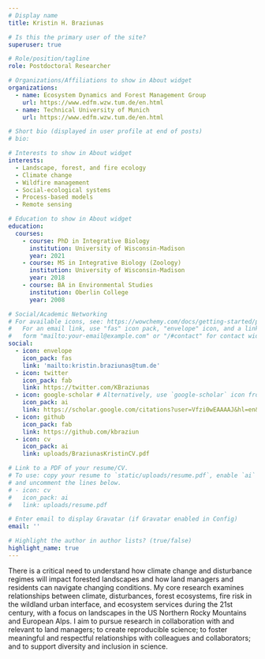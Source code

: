 ```yaml
---
# Display name
title: Kristin H. Braziunas

# Is this the primary user of the site?
superuser: true

# Role/position/tagline
role: Postdoctoral Researcher

# Organizations/Affiliations to show in About widget
organizations:
  - name: Ecosystem Dynamics and Forest Management Group
    url: https://www.edfm.wzw.tum.de/en.html
  - name: Technical University of Munich
    url: https://www.edfm.wzw.tum.de/en.html

# Short bio (displayed in user profile at end of posts)
# bio:

# Interests to show in About widget
interests:
  - Landscape, forest, and fire ecology
  - Climate change
  - Wildfire management
  - Social-ecological systems
  - Process-based models
  - Remote sensing

# Education to show in About widget
education:
  courses:
    - course: PhD in Integrative Biology
      institution: University of Wisconsin-Madison
      year: 2021
    - course: MS in Integrative Biology (Zoology)
      institution: University of Wisconsin-Madison
      year: 2018
    - course: BA in Environmental Studies
      institution: Oberlin College
      year: 2008

# Social/Academic Networking
# For available icons, see: https://wowchemy.com/docs/getting-started/page-builder/#icons
#   For an email link, use "fas" icon pack, "envelope" icon, and a link in the
#   form "mailto:your-email@example.com" or "/#contact" for contact widget.
social:
  - icon: envelope
    icon_pack: fas
    link: 'mailto:kristin.braziunas@tum.de'
  - icon: twitter
    icon_pack: fab
    link: https://twitter.com/KBraziunas
  - icon: google-scholar # Alternatively, use `google-scholar` icon from `ai` icon pack
    icon_pack: ai
    link: https://scholar.google.com/citations?user=Vfzi0wEAAAAJ&hl=en&oi=ao
  - icon: github
    icon_pack: fab
    link: https://github.com/kbraziun
  - icon: cv
    icon_pack: ai
    link: uploads/BraziunasKristinCV.pdf

# Link to a PDF of your resume/CV.
# To use: copy your resume to `static/uploads/resume.pdf`, enable `ai` icons in `params.toml`,
# and uncomment the lines below.
# - icon: cv
#   icon_pack: ai
#   link: uploads/resume.pdf

# Enter email to display Gravatar (if Gravatar enabled in Config)
email: ''

# Highlight the author in author lists? (true/false)
highlight_name: true
---
```


There is a critical need to understand how climate change and disturbance regimes will impact forested landscapes and how land managers and residents can navigate changing conditions. My core research examines relationships between climate, disturbances, forest ecosystems, fire risk in the wildland urban interface, and ecosystem services during the 21st century, with a focus on landscapes in the US Northern Rocky Mountains and European Alps. I aim to pursue research in collaboration with and relevant to land managers; to create reproducible science; to foster meaningful and respectful relationships with colleagues and collaborators; and to support diversity and inclusion in science.

